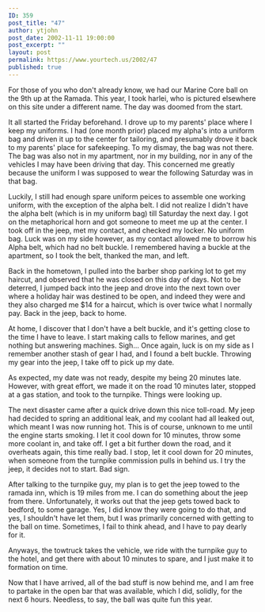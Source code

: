 ```yaml
---
ID: 359
post_title: "47"
author: ytjohn
post_date: 2002-11-11 19:00:00
post_excerpt: ""
layout: post
permalink: https://www.yourtech.us/2002/47
published: true
---
```

For those of you who don't already know, we had our Marine Core ball on the 9th up at the Ramada.  This year, I took harlei, who is pictured elsewhere on this site under a different name.  The day was doomed from the start.

It all started the Friday beforehand.  I drove up to my parents' place where I keep my uniforms.  I had (one month prior) placed my alpha's into a uniform bag and driven it up to the center for tailoring, and presumably drove it back to my parents' place for safekeeping.  To my dismay, the bag was not there.  The bag was also not in my apartment, nor in my building, nor in any of the vehicles I may have been driving that day.  This concerned me greatly because the uniform I was supposed to wear the following Saturday was in that bag.

Luckily, I still had enough spare uniform peices to assemble one working uniform, with the exception of the alpha belt.  I did not realize I didn't have the alpha belt (which is in my uniform bag) till Saturday the next day.  I got on the metaphorical horn and got someone to meet me up at the center.  I took off in the jeep, met my contact, and checked my locker.  No uniform bag.  Luck was on my side however, as my contact allowed me to borrow his Alpha belt, which had no belt buckle.  I remembered having a buckle at the apartment, so I took the belt, thanked the man, and left.

Back in the hometown, I pulled into the barber shop parking lot to get my haircut, and observed that he was closed on this day of days.  Not to be deterred, I jumped back into the jeep and drove into the next town over where a holiday hair was destined to be open, and indeed they were and they also charged me $14 for a haircut, which is over twice what I normally pay.  Back in the jeep, back to home.

At home, I discover that I don't have a belt buckle, and it's getting close to the time I have to leave.  I start making calls to fellow marines, and get nothing but answering machines.  Sigh... Once again, luck is on my side as I remember another stash of gear I had, and I found a belt buckle.  Throwing my gear into the jeep, I take off to pick up my date.

As expected, my date was not ready, despite my being 20 minutes late.  However, with great effort, we made it on the road 10 minutes later, stopped at a gas station, and took to the turnpike.  Things were looking up.

The next disaster came after a quick drive down this nice toll-road.  My jeep had  decided to spring an additional leak, and my coolant had all leaked out, which meant I was now running hot.  This is of course, unknown to me until the engine starts smoking.  I let it cool down for 10 minutes, throw some more coolant in, and take off.  I get a bit further down the road, and it overheats again, this time really bad.  I stop, let it cool down for 20 minutes, when someone from the turnpike commission pulls in behind us.  I try the jeep, it decides not to start.  Bad sign.

After talking to the turnpike guy, my plan is to get the jeep towed to the ramada inn, which is 19 miles from me.  I can do something about the jeep from there.  Unfortunately, it works out that the jeep gets towed back to bedford, to some garage.  Yes, I did know they were going to do that, and yes, I shouldn't have let them, but I was primarily concerned with getting to the ball on time.  Sometimes, I fail to think ahead, and I have to pay dearly for it.

Anyways, the towtruck takes the vehicle, we ride with the turnpike guy to the hotel, and get there with about 10 minutes to spare, and I just make it to formation on time.

Now that I have arrived, all of the bad stuff is now behind me, and I am free to partake in the open bar that was available, which I did, solidly, for the next 6 hours.  Needless, to say, the ball was quite fun this year.